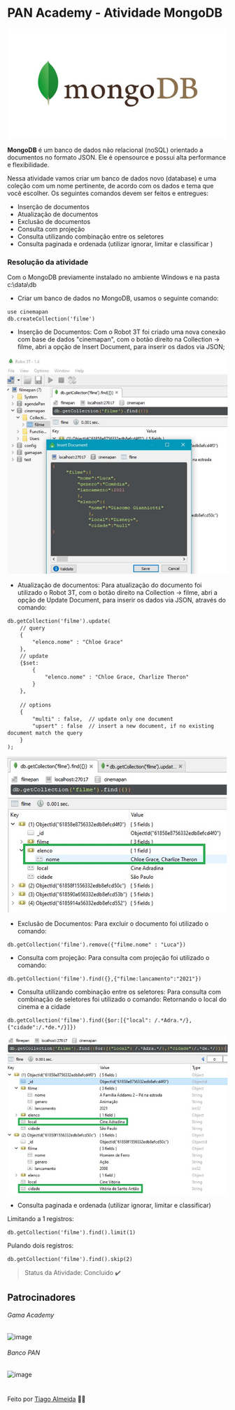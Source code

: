 # PAN Academy - Atividade MongoDB

![](https://github.com/tiagodalmeida87/BancoPan_Tiago/blob/main/tarefa_mongodb/src/img/mongodb.jpg)


**MongoDB** é um banco de dados não relacional (noSQL) orientado a documentos no formato JSON. Ele é opensource e possui alta performance e flexibilidade.

Nessa atividade vamos criar um banco de dados novo (database) e uma coleção com um nome pertinente, de acordo com os dados e tema que você escolher. Os seguintes comandos devem ser feitos e entregues:
- Inserção de documentos
- Atualização de documentos
- Exclusão de documentos
- Consulta com projeção
- Consulta utilizando combinação entre os seletores
- Consulta paginada e ordenada (utilizar ignorar, limitar e classificar )

### Resolução da atividade

Com o MongoDB previamente instalado no ambiente Windows e na pasta c:\data\db 
 
  - Criar um banco de dados no MongoDB, usamos o seguinte comando: 
```
use cinemapan
db.createCollection('filme')
```

 - Inserção de Documentos:
Com o Robot 3T foi criado uma nova conexão com base de dados "cinemapan", com o botão direito na Collection -> filme, abri a opção de Insert Document, para inserir os dados via JSON;


![](https://github.com/tiagodalmeida87/BancoPan_Tiago/blob/main/tarefa_mongodb/src/img/Inserir_dados.jpg)


 - Atualização de documentos:
Para atualização do documento foi utilizado o Robot 3T, com o botão direito na Collection -> filme, abri a opção de Update Document, para inserir os dados via JSON, através do comando:

```
db.getCollection('filme').update(
    // query 
    {
        "elenco.nome" : "Chloe Grace"
    },
    // update 
    {$set:
        {
            "elenco.nome" : "Chloe Grace, Charlize Theron"
        }   
    },
    
    // options 
    {
        "multi" : false,  // update only one document 
        "upsert" : false  // insert a new document, if no existing document match the query 
    }
);
```


![](https://github.com/tiagodalmeida87/BancoPan_Tiago/blob/main/tarefa_mongodb/src/img/atualiza%C3%A7%C3%A3o.jpg)


 - Exclusão de Documentos:
Para excluir o documento foi utilizado o comando:
```
db.getCollection('filme').remove({"filme.nome" : "Luca"})
```

 - Consulta com projeção:
Para consulta com projeção foi utilizado o comando:
```
db.getCollection('filme').find({},{"filme:lancamento":"2021"})
```

 - Consulta utilizando combinação entre os seletores:
Para consulta com combinação de seletores foi utilizado o comando:
Retornando o local do cinema e a cidade 
```
db.getCollection('filme').find({$or:[{"local": /.*Adra.*/},{"cidade":/.*de.*/}]})
```


![](https://github.com/tiagodalmeida87/BancoPan_Tiago/blob/main/tarefa_mongodb/src/img/combinacao_seletores.jpg)


- Consulta paginada e ordenada (utilizar ignorar, limitar e classificar)

Limitando a 1 registros:
```
db.getCollection('filme').find().limit(1)
```

Pulando dois registros:
```
db.getCollection('filme').find().skip(2)
```

> Status da Atividade: Concluido :heavy_check_mark:


## Patrocinadores


###### Gama Academy
![image](https://user-images.githubusercontent.com/92064386/138007156-3ae6e393-a770-4bf7-85cb-9f9d390fb118.png)


###### Banco PAN
![image](https://user-images.githubusercontent.com/92064386/138007193-47cac947-928e-4909-a299-0ae99b35eed9.png)

# 

Feito por [Tiago Almeida](https://github.com/tiagodalmeida87) 🧑‍💻